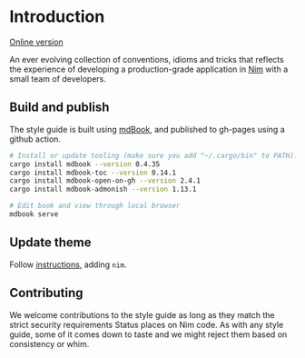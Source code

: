 # Introduction

[Online version](https://status-im.github.io/nim-style-guide/)

An ever evolving collection of conventions, idioms and tricks that reflects the experience of developing a production-grade application in [Nim](https://nim-lang.org) with a small team of developers.

## Build and publish

The style guide is built using [mdBook](https://github.com/rust-lang/mdBook), and published to gh-pages using a github action.

```bash
# Install or update tooling (make sure you add "~/.cargo/bin" to PATH):
cargo install mdbook --version 0.4.35
cargo install mdbook-toc --version 0.14.1
cargo install mdbook-open-on-gh --version 2.4.1
cargo install mdbook-admonish --version 1.13.1

# Edit book and view through local browser
mdbook serve
```

## Update theme

Follow [instructions](https://github.com/ehuss/mdBook/blob/master/CONTRIBUTING.md#updating-higlightjs), adding `nim`.

## Contributing

We welcome contributions to the style guide as long as they match the strict security requirements Status places on Nim code. As with any style guide, some of it comes down to taste and we might reject them based on consistency or whim.
